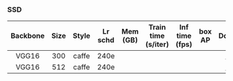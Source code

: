 ### SSD

| Backbone | Size  | Style | Lr schd | Mem (GB) | Train time (s/iter) | Inf time (fps) | box AP | Download  |
| :------: | :---: | :---: | :-----: | :------: | :-----------------: | :------------: | :----: | :-------: |
|  VGG16   |  300  | caffe |  240e   |          |                     |                |        | [model]() |
|  VGG16   |  512  | caffe |  240e   |          |                     |                |        | [model]() |
